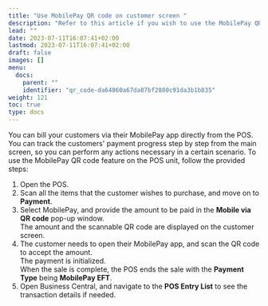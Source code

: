 ```yaml
---
title: "Use MobilePay QR code on customer screen "
description: "Refer to this article if you wish to use the MobilePay QR code feature on the POS unit."
lead: ""
date: 2023-07-11T16:07:41+02:00
lastmod: 2023-07-11T16:07:41+02:00
draft: false
images: []
menu:
  docs:
    parent: ""
    identifier: "qr_code-da64860a67da87bf2880c91da3b1b835"
weight: 121
toc: true
type: docs
---
```

You can bill your customers via their MobilePay app directly from the POS. You can track the customers' payment progress step by step from the main screen, so you can perform any actions necessary in a certain scenario. To use the MobilePay QR code feature on the POS unit, follow the provided steps:

1. Open the POS.
2. Scan all the items that the customer wishes to purchase, and move on to **Payment**.
3. Select MobilePay, and provide the amount to be paid in the **Mobile via QR code** pop-up window.      
   The amount and the scannable QR code are displayed on the customer screen.
4. The customer needs to open their MobilePay app, and scan the QR code to accept the amount.      
   The payment is initialized.      
   When the sale is complete, the POS ends the sale with the **Payment Type** being **MobilePay EFT**.
5. Open Business Central, and navigate to the **POS Entry List** to see the transaction details if needed. 